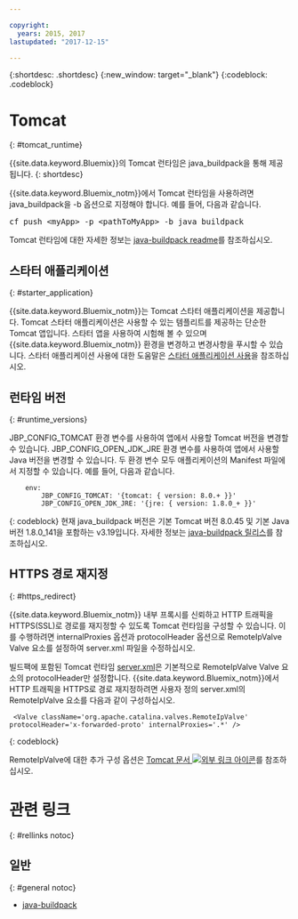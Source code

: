 ```yaml
---

copyright:
  years: 2015, 2017
lastupdated: "2017-12-15"

---
```


{:shortdesc: .shortdesc}
{:new_window: target="_blank"}
{:codeblock: .codeblock}


# Tomcat
{: #tomcat_runtime}

{{site.data.keyword.Bluemix}}의 Tomcat 런타임은 java_buildpack을 통해 제공됩니다.
{: shortdesc}

{{site.data.keyword.Bluemix_notm}}에서 Tomcat 런타임을 사용하려면 java_buildpack을 -b 옵션으로 지정해야 합니다. 예를 들어, 다음과 같습니다.
<pre>
cf push &lt;myApp&gt; -p &lt;pathToMyApp&gt; -b java_buildpack
</pre>

Tomcat 런타임에 대한 자세한 정보는
[java-buildpack readme](https://github.com/cloudfoundry/java-buildpack/blob/master/README.md)를 참조하십시오.

## 스타터 애플리케이션
{: #starter_application}

{{site.data.keyword.Bluemix_notm}}는 Tomcat 스타터 애플리케이션을 제공합니다.  Tomcat 스타터 애플리케이션은 사용할 수 있는 템플리트를 제공하는 단순한 Tomcat 앱입니다. 스타터 앱을 사용하여 시험해 볼 수 있으며 {{site.data.keyword.Bluemix_notm}} 환경을 변경하고 변경사항을 푸시할 수
있습니다. 스타터 애플리케이션 사용에 대한 도움말은 [스타터 애플리케이션 사용](/docs/cfapps/starter_app_usage.html)을 참조하십시오.

## 런타임 버전
{: #runtime_versions}

JBP_CONFIG_TOMCAT 환경 변수를 사용하여 앱에서 사용할 Tomcat 버전을 변경할 수 있습니다.
JBP_CONFIG_OPEN_JDK_JRE 환경 변수를 사용하여 앱에서 사용할 Java 버전을 변경할 수 있습니다.
두 환경 변수 모두 애플리케이션의 Manifest 파일에서 지정할 수 있습니다.  예를 들어, 다음과 같습니다.
```
    env:
        JBP_CONFIG_TOMCAT: '{tomcat: { version: 8.0.+ }}'
        JBP_CONFIG_OPEN_JDK_JRE: '{jre: { version: 1.8.0_+ }}'
```
{: codeblock}
현재 java_buildpack 버전은 기본 Tomcat 버전 8.0.45 및 기본 Java 버전 1.8.0_141을 포함하는 v3.19입니다.
자세한 정보는 [java-buildpack 릴리스](https://github.com/cloudfoundry/java-buildpack/releases/tag/v3.13)를 참조하십시오.

## HTTPS 경로 재지정
{: #https_redirect}

{{site.data.keyword.Bluemix_notm}} 내부 프록시를 신뢰하고 HTTP 트래픽을 HTTPS(SSL)로 경로를 재지정할 수 있도록 Tomcat 런타임을 구성할 수 있습니다.
이를 수행하려면 internalProxies 옵션과 protocolHeader 옵션으로 RemoteIpValve Valve 요소를 설정하여 server.xml 파일을 수정하십시오.

빌드팩에 포함된 Tomcat 런타임 [server.xml](https://github.com/cloudfoundry/java-buildpack/blob/master/resources/tomcat/conf/server.xml)은 기본적으로 RemoteIpValve Valve 요소의 protocolHeader만 설정합니다.  {{site.data.keyword.Bluemix_notm}}에서 HTTP 트래픽을 HTTPS로 경로 재지정하려면 사용자 정의 server.xml의 RemoteIpValve 요소를 다음과 같이 구성하십시오.

```
 <Valve className='org.apache.catalina.valves.RemoteIpValve' protocolHeader='x-forwarded-proto' internalProxies='.*' />
```
{: codeblock}

RemoteIpValve에 대한 추가 구성 옵션은
[Tomcat 문서 ![외부 링크 아이콘](../../icons/launch-glyph.svg "외부 링크 아이콘")](https://tomcat.apache.org/tomcat-8.0-doc/api/org/apache/catalina/valves/RemoteIpValve.html)를 참조하십시오.

# 관련 링크
{: #rellinks notoc}
## 일반
{: #general notoc}
* [java-buildpack](https://github.com/cloudfoundry/java-buildpack)
